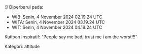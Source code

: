 ⏰ Diperbarui pada:
- WIB: Senin, 4 November 2024 02.19.24 UTC
- WITA: Senin, 4 November 2024 03.19.24 UTC
- WIT: Senin, 4 November 2024 04.19.24 UTC

Kutipan Inspiratif:
"People say me bad, trust me i am the worst!!!"


Kategori: attitude

